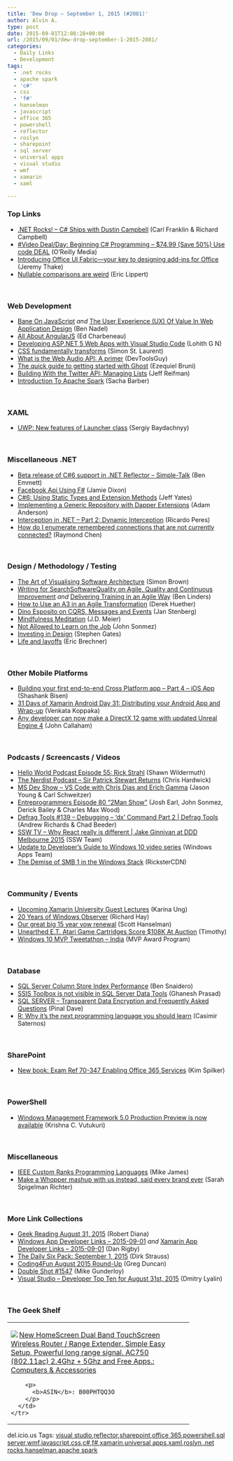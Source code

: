 ```yaml
---
title: 'Dew Drop – September 1, 2015 (#2081)'
author: Alvin A.
type: post
date: 2015-09-01T12:08:28+00:00
url: /2015/09/01/dew-drop-september-1-2015-2081/
categories:
  - Daily Links
  - Development
tags:
  - .net rocks
  - apache spark
  - 'c#'
  - css
  - 'f#'
  - hanselman
  - javascript
  - office 365
  - powershell
  - reflector
  - roslyn
  - sharepoint
  - sql server
  - universal apps
  - visual studio
  - wmf
  - xamarin
  - xaml

---
```

### <a name="top"></a>Top Links

  * <a href="http://www.dotnetrocks.com/default.aspx?ShowNum=1185" target="_blank">.NET Rocks! &#8211; C# Ships with Dustin Campbell</a> (Carl Franklin & Richard Campbell)
  * <a href="http://feedproxy.google.com/~r/oreilly/news/~3/TBJiZO5TFbY/0636920036036.do" target="_blank">#Video Deal/Day: Beginning C# Programming &#8211; $74.99 (Save 50%) Use code DEAL</a> (O&#8217;Reilly Media)
  * <a href="https://blogs.office.com/2015/08/31/introducing-office-ui-fabric-your-key-to-designing-add-ins-for-office/" target="_blank">Introducing Office UI Fabric—your key to designing add-ins for Office</a> (Jeremy Thake)
  * <a href="http://ericlippert.com/2015/08/31/nullable-comparisons-are-weird/" target="_blank">Nullable comparisons are weird</a> (Eric Lippert)

&nbsp;

### <a name="web"></a>Web Development

  * <a href="http://www.bennadel.com/blog/2898-bane-on-javascript.htm" target="_blank">Bane On JavaScript</a> _and_ <a href="http://www.bennadel.com/blog/2897-the-user-experience-ux-of-value-in-web-application-design.htm" target="_blank">The User Experience (UX) Of Value In Web Application Design</a> (Ben Nadel)
  * <a href="http://developer.telerik.com/products/all-about-angularjs/" target="_blank">All About AngularJS</a> (Ed Charbeneau)
  * <a href="http://developer.telerik.com/featured/developing-asp-net-5-web-apps-with-visual-studio-code/" target="_blank">Developing ASP.NET 5 Web Apps with Visual Studio Code</a> (Lohith G N)
  * <a href="http://feedproxy.google.com/~r/oreilly/news/~3/KMeqbU7iZT4/css-fundamentally-transforms.html" target="_blank">CSS fundamentally transforms</a> (Simon St. Laurent)
  * <a href="http://www.infragistics.com/community/blogs/devtoolsguy/archive/2015/08/31/what-is-the-web-audio-api-a-primer.aspx" target="_blank">What is the Web Audio API: A primer</a> (DevToolsGuy)
  * <a href="http://www.webdesignerdepot.com/2015/08/the-quick-guide-to-getting-started-with-ghost/" target="_blank">The quick guide to getting started with Ghost</a> (Ezequiel Bruni)
  * <a href="http://code.tutsplus.com/tutorials/building-with-the-twitter-api-managing-lists--cms-22955" target="_blank">Building With the Twitter API: Managing Lists</a> (Jeff Reifman)
  * <a href="https://sachabarbs.wordpress.com/2015/09/01/introduction-to-apache-spark/" target="_blank">Introduction To Apache Spark</a> (Sacha Barber)

&nbsp;

### <a name="silverlight"></a>XAML

  * <a href="http://feedproxy.google.com/~r/CanDevs/~3/RBc6ksFFKIY/uwp-new-features-of-launcher-class.aspx" target="_blank">UWP: New features of Launcher class</a> (Sergiy Baydachnyy)

&nbsp;

### <a name="dotnet"></a>Miscellaneous .NET

  * <a href="https://www.simple-talk.com/blogs/2015/08/05/beta-release-of-c6-support-in-net-reflector/" target="_blank">Beta release of C#6 support in .NET Reflector – Simple-Talk</a> (Ben Emmett)
  * <a href="https://jamessdixon.wordpress.com/2015/09/01/facebook-api-using-f/" target="_blank">Facebook Api Using F#</a> (Jamie Dixon)
  * <a href="http://feedproxy.google.com/~r/SomewhatAbstract/~3/pjJ4KR7ziOw/" target="_blank">C#6: Using Static Types and Extension Methods</a> (Jeff Yates)
  * <a href="http://blog.falafel.com/implementing-a-generic-repository-with-dapper-extensions/" target="_blank">Implementing a Generic Repository with Dapper Extensions</a> (Adam Anderson)
  * <a href="http://weblogs.asp.net:80/ricardoperes/interception-in-net-part-2-dynamic-interception" target="_blank">Interception in .NET – Part 2: Dynamic Interception</a> (Ricardo Peres)
  * <a href="http://blogs.msdn.com/b/oldnewthing/archive/2015/08/31/10638485.aspx" target="_blank">How do I enumerate remembered connections that are not currently connected?</a> (Raymond Chen)

&nbsp;

### <a name="design"></a>Design / Methodology / Testing

  * <a href="http://www.codingthearchitecture.com/2015/08/31/the_art_of_visualising_software_architecture.html" target="_blank">The Art of Visualising Software Architecture</a> (Simon Brown)
  * <a href="http://www.benlinders.com/news/writing-for-searchsoftwarequality-on-agile-quality-and-continuous-improvement/" target="_blank">Writing for SearchSoftwareQuality on Agile, Quality and Continuous Improvement</a> _and_ <a href="http://www.benlinders.com/2015/delivering-training-in-an-agile-way/" target="_blank">Delivering Training in an Agile Way</a> (Ben Linders)
  * <a href="http://feedproxy.google.com/~r/LeadingAgile/~3/CSftvO0mOcA/" target="_blank">How to Use an A3 in an Agile Transformation</a> (Derek Huether)
  * <a href="http://www.infoq.com/news/2015/08/cqrs-messages-events?utm_campaign=infoq_content&utm_source=infoq&utm_medium=feed&utm_term=global" target="_blank">Dino Esposito on CQRS, Messages and Events</a> (Jan Stenberg)
  * <a href="http://feedproxy.google.com/~r/SourcesOfInsight/~3/ipviSBpkLzo/" target="_blank">Mindfulness Meditation</a> (J.D. Meier)
  * <a href="http://simpleprogrammer.libsyn.com/not-allowed-to-learn-on-the-job" target="_blank">Not Allowed to Learn on the Job</a> (John Sonmez)
  * <a href="http://blogs.adobe.com/conversations/2015/08/investing-in-design.html" target="_blank">Investing in Design</a> (Stephen Gates)
  * <a href="http://blogs.msdn.com/b/eric_brechner/archive/2015/09/01/life-and-layoffs.aspx" target="_blank">Life and layoffs</a> (Eric Brechner)

&nbsp;

### <a name="mobile"></a>Other Mobile Platforms

  * <a href="http://dailydotnettips.com/2015/09/01/building-your-first-end-to-end-cross-platform-app-part-4-ios-app/" target="_blank">Building your first end-to-end Cross Platform app – Part 4 – iOS App</a> (Shashank Bisen)
  * <a href="http://blog.falafel.com/31-days-of-xamarin-android-day-31-distributing-your-android-app-and-wrap-up/" target="_blank">31 Days of Xamarin Android Day 31: Distributing your Android App and Wrap-up</a> (Venkata Koppaka)
  * <a href="http://feedproxy.google.com/~r/wmexperts/~3/mmV6vCuOazQ/story01.htm" target="_blank">Any developer can now make a DirectX 12 game with updated Unreal Engine 4</a> (John Callaham)

&nbsp;

### <a name="podcasts"></a>Podcasts / Screencasts / Videos

  * <a href="http://hwpod.libsyn.com/episode-55-rick-strahl" target="_blank">Hello World Podcast Episode 55: Rick Strahl</a> (Shawn Wildermuth)
  * <a href="http://nerdist.libsyn.com/sir-patrick-stewart-returns" target="_blank">The Nerdist Podcast &#8211; Sir Patrick Stewart Returns</a> (Chris Hardwick)
  * <a href="http://msdevshow.com/2015/09/visual-studio-code-with-chris-dias-and-erich-gamma/" target="_blank">MS Dev Show &#8211; VS Code with Chris Dias and Erich Gamma</a> (Jason Young & Carl Schweitzer)
  * <a href="http://entreprogrammers.com/episode-80-2-man-show/" target="_blank">Entreprogrammers Episode 80 &#8220;2Man Show&#8221;</a> (Josh Earl, John Sonmez, Derick Bailey & Charles Max Wood)
  * <a href="https://channel9.msdn.com/Shows/Defrag-Tools/Defrag-Tools-139-Debugging-dx-Command-Part-2" target="_blank">Defrag Tools #139 &#8211; Debugging &#8211; &#8216;dx&#8217; Command Part 2 | Defrag Tools</a> (Andrew Richards & Chad Beeder)
  * <a href="http://tv.ssw.com/6369/why-react-really-is-different-jake-ginnivan-ddd-melbourne-2015" target="_blank">SSW TV &#8211; Why React really is different | Jake Ginnivan at DDD Melbourne 2015</a> (SSW Team)
  * <a href="http://blogs.windows.com/buildingapps/2015/08/31/update-to-developers-guide-to-windows-10-video-series/" target="_blank">Update to Developer’s Guide to Windows 10 video series</a> (Windows Apps Team)
  * <a href="https://channel9.msdn.com/Blogs/Regular-IT-Guy/The-Demise-of-SMB-1-in-the-Windows-Stack" target="_blank">The Demise of SMB 1 in the Windows Stack</a> (RicksterCDN)

&nbsp;

### <a name="events"></a>Community / Events

  * <a href="https://blog.xamarin.com/upcoming-xamarin-university-guest-lectures/" target="_blank">Upcoming Xamarin University Guest Lectures</a> (Karina Ung)
  * <a href="http://www.windowsobserver.com/2015/08/31/20-years-of-windows-observer/" target="_blank">20 Years of Windows Observer</a> (Richard Hay)
  * <a href="http://feeds.hanselman.com/~/109068128/0/scotthanselman~Our-great-big-year-vow-renewal.aspx" target="_blank">Our great big 15 year vow renewal</a> (Scott Hanselman)
  * <a href="http://rss.slashdot.org/~r/Slashdot/slashdot/~3/baaWLZVL7mA/unearthed-et-atari-game-cartridges-score-108k-at-auction" target="_blank">Unearthed E.T. Atari Game Cartridges Score $108K At Auction</a> (Timothy)
  * <a href="http://blogs.msdn.com/b/mvpawardprogram/archive/2015/09/01/windows-10-mvp-tweetathon-india.aspx" target="_blank">Windows 10 MVP Tweetathon – India</a> (MVP Award Program)

&nbsp;

### <a name="sql"></a>Database

  * <a href="http://feedproxy.google.com/~r/MSSQLTips-LatestSqlServerTips/~3/GoA_glmjSGM/tip.asp" target="_blank">SQL Server Column Store Index Performance</a> (Ben Snaidero)
  * <a href="http://feedproxy.google.com/~r/MSSQLTips-LatestSqlServerTips/~3/P0NZBiO9cjo/tip.asp" target="_blank">SSIS Toolbox is not visible in SQL Server Data Tools</a> (Ghanesh Prasad)
  * <a href="http://blog.sqlauthority.com/2015/09/01/sql-server-transparent-data-encryption-and-frequently-asked-questions/" target="_blank">SQL SERVER – Transparent Data Encryption and Frequently Asked Questions</a> (Pinal Dave)
  * <a href="http://blog.pluralsight.com/r-programming-language" target="_blank">R: Why it’s the next programming language you should learn</a> (Casimir Saternos)

&nbsp;

### SharePoint

  * <a href="http://blogs.msdn.com/b/microsoft_press/archive/2015/08/31/new-book-exam-ref-70-347-enabling-office-365-services.aspx" target="_blank">New book: Exam Ref 70-347 Enabling Office 365 Services</a> (Kim Spilker)

&nbsp;

### <a name="ps"></a>PowerShell

  * <a href="http://blogs.msdn.com/b/powershell/archive/2015/08/31/windows-management-framework-5-0-production-preview-is-now-available.aspx" target="_blank">Windows Management Framework 5.0 Production Preview is now available</a> (Krishna C. Vutukuri)

&nbsp;

### <a name="misc"></a>Miscellaneous

  * <a href="http://i-programmer.info/news/98-languages/8944-ieee-custom-ranks-programming-languages.html" target="_blank">IEEE Custom Ranks Programming Languages</a> (Mike James)
  * <a href="http://feeds.mashable.com/~r/Mashable/~3/c1_NUSy_quY/" target="_blank">Make a Whopper mashup with us instead, said every brand ever</a> (Sarah Spigelman Richter)

&nbsp;

### <a name="links"></a>More Link Collections

  * <a href="http://feeds.regulargeek.com/~r/RegularGeek/~3/gu5sx4DeHk8/" target="_blank">Geek Reading August 31, 2015</a> (Robert Diana)
  * <a href="http://windowsappdev.com/2015/09/windows-app-developer-links-2015-09-01/" target="_blank">Windows App Developer Links &#8211; 2015-09-01</a> _and_ <a href="http://allaboutxamarin.com/2015/09/xamarin-app-developer-links-2015-09-01/" target="_blank">Xamarin App Developer Links &#8211; 2015-09-01</a> (Dan Rigby)
  * <a href="http://www.dirkstrauss.com/the-daily-six-pack/windows-10-onedrive-sharing" target="_blank">The Daily Six Pack: September 1, 2015</a> (Dirk Strauss)
  * <a href="https://channel9.msdn.com/coding4fun/blog/Coding4Fun-August-2015-Round-Up" target="_blank">Coding4Fun August 2015 Round-Up</a> (Greg Duncan)
  * <a href="http://afreshcup.com/home/2015/9/1/double-shot-1547.html" target="_blank">Double Shot #1547</a> (Mike Gunderloy)
  * <a href="http://www.lyalin.com/2015/08/31/visual-studio-developer-top-ten-for-august-31st-2015/" target="_blank">Visual Studio – Developer Top Ten for August 31st, 2015</a> (Dmitry Lyalin)

&nbsp;

### <a name="shelf"></a>The Geek Shelf

<div id="scid:7dc1bd33-94bd-46fd-a20b-0131235bcd47:bb805db3-86d1-4118-8556-33a7a8e10c83" class="wlWriterEditableSmartContent" style="float: none; padding-bottom: 0px; padding-top: 0px; padding-left: 0px; margin: 0px; display: inline; padding-right: 0px">
  <table cellspacing="0" cellpadding="2" width="400" border="0" unselectable="on">
    <tr>
      <td valign="top" width="400">
        <p>
          <a title="New HomeScreen Dual Band TouchScreen Wireless Router / Range Extender. Simple Easy Setup, Powerful long range signal. AC750 (802.11ac) 2.4Ghz + 5Ghz and Free Apps.: Computers & Accessories" href="http://www.amazon.com/exec/obidos/ASIN/B00PHTQQ3O/amavin-20"><img data-recalc-dims="1" decoding="async" src="https://i0.wp.com/images.amazon.com/images/P/B00PHTQQ3O.01.MZZZZZZZ.jpg?w=660" border="0" align="left" style="float:left" />New HomeScreen Dual Band TouchScreen Wireless Router / Range Extender. Simple Easy Setup, Powerful long range signal. AC750 (802.11ac) 2.4Ghz + 5Ghz and Free Apps.: Computers & Accessories</a>
        </p>
        
        <p>
          <b>ASIN</b>: B00PHTQQ3O
        </p>
      </td>
    </tr>
  </table>
</div>

<div id="scid:0767317B-992E-4b12-91E0-4F059A8CECA8:861569ad-d530-42ae-86f7-213e1299185c" class="wlWriterEditableSmartContent" style="float: none; padding-bottom: 0px; padding-top: 0px; padding-left: 0px; margin: 0px; display: inline; padding-right: 0px">
  del.icio.us Tags: <a href="http://del.icio.us/popular/visual+studio" rel="tag">visual studio</a>,<a href="http://del.icio.us/popular/reflector" rel="tag">reflector</a>,<a href="http://del.icio.us/popular/sharepoint" rel="tag">sharepoint</a>,<a href="http://del.icio.us/popular/office+365" rel="tag">office 365</a>,<a href="http://del.icio.us/popular/powershell" rel="tag">powershell</a>,<a href="http://del.icio.us/popular/sql+server" rel="tag">sql server</a>,<a href="http://del.icio.us/popular/wmf" rel="tag">wmf</a>,<a href="http://del.icio.us/popular/javascript" rel="tag">javascript</a>,<a href="http://del.icio.us/popular/css" rel="tag">css</a>,<a href="http://del.icio.us/popular/c%23" rel="tag">c#</a>,<a href="http://del.icio.us/popular/f%23" rel="tag">f#</a>,<a href="http://del.icio.us/popular/xamarin" rel="tag">xamarin</a>,<a href="http://del.icio.us/popular/universal+apps" rel="tag">universal apps</a>,<a href="http://del.icio.us/popular/xaml" rel="tag">xaml</a>,<a href="http://del.icio.us/popular/roslyn" rel="tag">roslyn</a>,<a href="http://del.icio.us/popular/.net+rocks" rel="tag">.net rocks</a>,<a href="http://del.icio.us/popular/hanselman" rel="tag">hanselman</a>,<a href="http://del.icio.us/popular/apache+spark" rel="tag">apache spark</a>
</div>